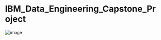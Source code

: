# IBM_Data_Engineering_Capstone_Project
![image](https://user-images.githubusercontent.com/82694960/223946792-06ffc190-a148-424f-bfd6-996b4d79a739.png)

